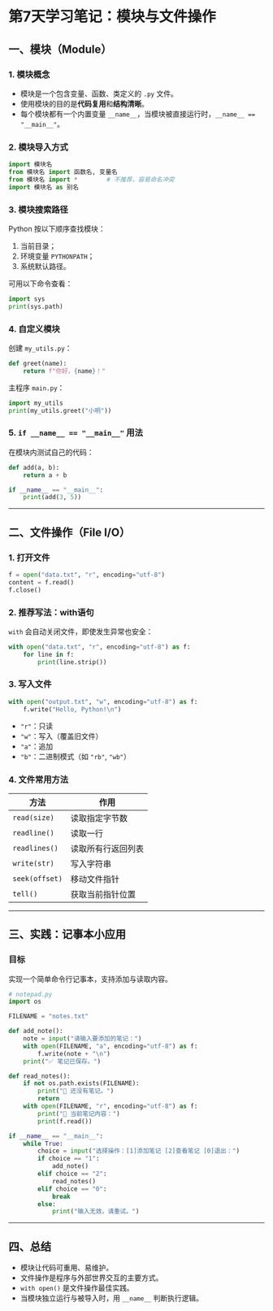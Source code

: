 


# 第7天学习笔记：模块与文件操作

## 一、模块（Module）

### 1. 模块概念
- 模块是一个包含变量、函数、类定义的 `.py` 文件。  
- 使用模块的目的是**代码复用**和**结构清晰**。  
- 每个模块都有一个内置变量 `__name__`，当模块被直接运行时，`__name__ == "__main__"`。

### 2. 模块导入方式
```python
import 模块名
from 模块名 import 函数名, 变量名
from 模块名 import *        # 不推荐，容易命名冲突
import 模块名 as 别名
```

### 3. 模块搜索路径
Python 按以下顺序查找模块：
1. 当前目录；
2. 环境变量 `PYTHONPATH`；
3. 系统默认路径。

可用以下命令查看：
```python
import sys
print(sys.path)
```

### 4. 自定义模块
创建 `my_utils.py`：
```python
def greet(name):
    return f"你好，{name}！"
```

主程序 `main.py`：
```python
import my_utils
print(my_utils.greet("小明"))
```

### 5. `if __name__ == "__main__"` 用法
在模块内测试自己的代码：
```python
def add(a, b):
    return a + b

if __name__ == "__main__":
    print(add(3, 5))
```

---

## 二、文件操作（File I/O）

### 1. 打开文件
```python
f = open("data.txt", "r", encoding="utf-8")
content = f.read()
f.close()
```

### 2. 推荐写法：with语句
`with` 会自动关闭文件，即使发生异常也安全：
```python
with open("data.txt", "r", encoding="utf-8") as f:
    for line in f:
        print(line.strip())
```

### 3. 写入文件
```python
with open("output.txt", "w", encoding="utf-8") as f:
    f.write("Hello, Python!\n")
```
- `"r"`：只读  
- `"w"`：写入（覆盖旧文件）  
- `"a"`：追加  
- `"b"`：二进制模式（如 `"rb"`, `"wb"`）

### 4. 文件常用方法
| 方法 | 作用 |
|------|------|
| `read(size)` | 读取指定字节数 |
| `readline()` | 读取一行 |
| `readlines()` | 读取所有行返回列表 |
| `write(str)` | 写入字符串 |
| `seek(offset)` | 移动文件指针 |
| `tell()` | 获取当前指针位置 |

---

## 三、实践：记事本小应用

### 目标
实现一个简单命令行记事本，支持添加与读取内容。

```python
# notepad.py
import os

FILENAME = "notes.txt"

def add_note():
    note = input("请输入要添加的笔记：")
    with open(FILENAME, "a", encoding="utf-8") as f:
        f.write(note + "\n")
    print("✅ 笔记已保存。")

def read_notes():
    if not os.path.exists(FILENAME):
        print("📄 还没有笔记。")
        return
    with open(FILENAME, "r", encoding="utf-8") as f:
        print("📖 当前笔记内容：")
        print(f.read())

if __name__ == "__main__":
    while True:
        choice = input("选择操作：[1]添加笔记 [2]查看笔记 [0]退出：")
        if choice == "1":
            add_note()
        elif choice == "2":
            read_notes()
        elif choice == "0":
            break
        else:
            print("输入无效，请重试。")
```

---

## 四、总结

- 模块让代码可重用、易维护。
- 文件操作是程序与外部世界交互的主要方式。
- `with open()` 是文件操作最佳实践。
- 当模块独立运行与被导入时，用 `__name__` 判断执行逻辑。